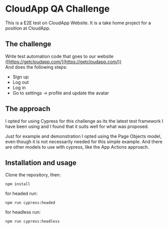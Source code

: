 # CloudApp QA Challenge
This is a E2E test on CloudApp Website. It is a take home project for a position at CloudApp.

## The challenge
Write test automation code that goes to our website ([https://getcloudapp.com/](https://getcloudapp.com/))  
And does the following steps:  
- Sign up  
- Log out  
- Log in  
- Go to settings -> profile and update the avatar

## The approach

I opted for using Cypress for this challenge as its the latest test framework I have been using and I found that it suits well for what was proposed.

Just for example and demonstration I opted using the Page Objects model, even though it is not necessarily needed for this simple example. And there are other models to use with cypress, like the App Actions approach.


## Installation and usage

Clone the repository, then:
```
npm install
```
for headed run:
```
npm run cypress:headed
```
for headless run:
```
npm run cypress:headless
```